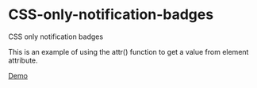 # CSS-only-notification-badges
CSS only notification badges

This is an example of using the attr() function to get a value from element attribute.

<a href="http://bja1011.github.io/CSS-only-notification-badges/">Demo</a>
